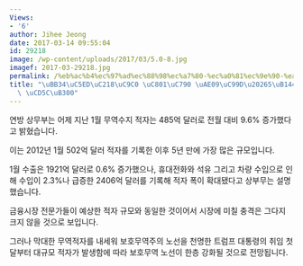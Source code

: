 ```yaml
---
Views:
- '6'
author: Jihee Jeong
date: 2017-03-14 09:55:04
id: 29218
image: /wp-content/uploads/2017/03/5.0-8.jpg
imagef: 2017-03-29218.jpg
permalink: /%eb%ac%b4%ec%97%ad%ec%88%98%ec%a7%80-%ec%a0%81%ec%9e%90-%ea%b8%89%ec%a6%9d5%eb%85%84-%eb%a7%8c%ec%97%90-%ec%b5%9c%eb%8c%80/
title: "\uBB34\uC5ED\uC218\uC9C0 \uC801\uC790 \uAE09\uC99D\u20265\uB144 \uB9CC\uC5D0\
  \ \uCD5C\uB300"
---
```


연방 상무부는 어제 지난 1월 무역수지 적자는 485억 달러로 전월 대비 9.6% 증가했다고 밝혔습니다.

이는 2012년 1월 502억 달러 적자를 기록한 이후 5년 만에 가장 많은 규모입니다.

1월 수출은 1921억 달러로 0.6% 증가했으나, 휴대전화와 석유 그리고 차량 수입으로 인해 수입이 2.3%나 급증한 2406억 달러를 기록해 적자 폭이 확대됐다고 상부무는 설명했습니다.

금융시장 전문가들이 예상한 적자 규모와 동일한 것이어서 시장에 미칠 충격은 그다지 크지 않을 것으로 보입니다.

그러나 막대한 무역적자를 내세워 보호무역주의 노선을 천명한 트럼프 대통령의 취임 첫달부터 대규모 적자가 발생함에 따라 보호무역 노선이 한층 강화될 것으로 전망됩니다.

&nbsp;